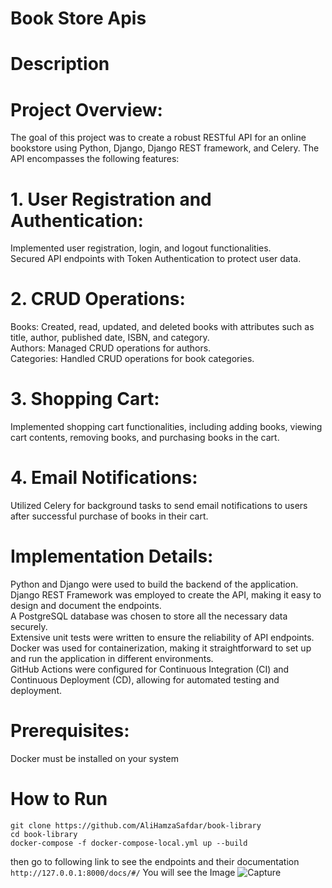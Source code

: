 # Book Store Apis
# Description
# Project Overview:

The goal of this project was to create a robust RESTful API for an online bookstore using Python, Django, Django REST framework, and Celery. The API encompasses the following features:<br>

# 1. User Registration and Authentication:<br>

Implemented user registration, login, and logout functionalities.<br>
Secured API endpoints with Token Authentication to protect user data.<br>

# 2. CRUD Operations:<br>

Books: Created, read, updated, and deleted books with attributes such as title, author, published date, ISBN, and category.<br>
Authors: Managed CRUD operations for authors.<br>
Categories: Handled CRUD operations for book categories.<br>

# 3. Shopping Cart:<br>

Implemented shopping cart functionalities, including adding books, viewing cart contents, removing books, and purchasing books in the cart.

# 4. Email Notifications:<br>

Utilized Celery for background tasks to send email notifications to users after successful purchase of books in their cart.<br>

# Implementation Details:<br>

Python and Django were used to build the backend of the application.<br>
Django REST Framework was employed to create the API, making it easy to design and document the endpoints.<br>
A PostgreSQL database was chosen to store all the necessary data securely.<br>
Extensive unit tests were written to ensure the reliability of API endpoints.<br>
Docker was used for containerization, making it straightforward to set up and run the application in different environments.<br>
GitHub Actions were configured for Continuous Integration (CI) and Continuous Deployment (CD), allowing for automated testing and deployment.<br>

# Prerequisites:<br>
Docker must be installed on your system<br>

# How to Run<br>
`git clone https://github.com/AliHamzaSafdar/book-library`<br>
`cd book-library`<br>
`docker-compose -f docker-compose-local.yml up --build`<br>

then go to following link to see the endpoints and their documentation
`http://127.0.0.1:8000/docs/#/`
You will see the Image 
![Capture](https://github.com/AliHamzaSafdar/book-library/assets/92223723/541efbde-759a-4369-9474-7bdd59242456)



